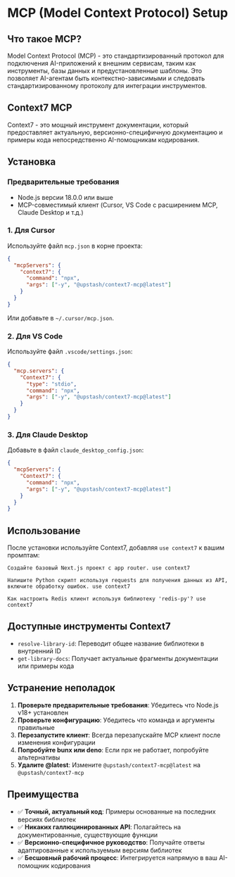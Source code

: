 # MCP (Model Context Protocol) Setup

## Что такое MCP?

Model Context Protocol (MCP) - это стандартизированный протокол для подключения AI-приложений к внешним сервисам, таким как инструменты, базы данных и предустановленные шаблоны. Это позволяет AI-агентам быть контекстно-зависимыми и следовать стандартизированному протоколу для интеграции инструментов.

## Context7 MCP

Context7 - это мощный инструмент документации, который предоставляет актуальную, версионно-специфичную документацию и примеры кода непосредственно AI-помощникам кодирования.

## Установка

### Предварительные требования

- Node.js версии 18.0.0 или выше
- MCP-совместимый клиент (Cursor, VS Code с расширением MCP, Claude Desktop и т.д.)

### 1. Для Cursor

Используйте файл `mcp.json` в корне проекта:

```json
{
  "mcpServers": {
    "context7": {
      "command": "npx",
      "args": ["-y", "@upstash/context7-mcp@latest"]
    }
  }
}
```

Или добавьте в `~/.cursor/mcp.json`.

### 2. Для VS Code

Используйте файл `.vscode/settings.json`:

```json
{
  "mcp.servers": {
    "Context7": {
      "type": "stdio",
      "command": "npx",
      "args": ["-y", "@upstash/context7-mcp@latest"]
    }
  }
}
```

### 3. Для Claude Desktop

Добавьте в файл `claude_desktop_config.json`:

```json
{
  "mcpServers": {
    "Context7": {
      "command": "npx",
      "args": ["-y", "@upstash/context7-mcp@latest"]
    }
  }
}
```

## Использование

После установки используйте Context7, добавляя `use context7` к вашим промптам:

```
Создайте базовый Next.js проект с app router. use context7
```

```
Напишите Python скрипт используя requests для получения данных из API, включите обработку ошибок. use context7
```

```
Как настроить Redis клиент используя библиотеку 'redis-py'? use context7
```

## Доступные инструменты Context7

- `resolve-library-id`: Переводит общее название библиотеки в внутренний ID
- `get-library-docs`: Получает актуальные фрагменты документации или примеры кода

## Устранение неполадок

1. **Проверьте предварительные требования**: Убедитесь что Node.js v18+ установлен
2. **Проверьте конфигурацию**: Убедитесь что команда и аргументы правильные
3. **Перезапустите клиент**: Всегда перезапускайте MCP клиент после изменения конфигурации
4. **Попробуйте bunx или deno**: Если npx не работает, попробуйте альтернативы
5. **Удалите @latest**: Измените `@upstash/context7-mcp@latest` на `@upstash/context7-mcp`

## Преимущества

- ✅ **Точный, актуальный код**: Примеры основанные на последних версиях библиотек
- ✅ **Никаких галлюцинированных API**: Полагайтесь на документированные, существующие функции
- ✅ **Версионно-специфичное руководство**: Получайте ответы адаптированные к используемым версиям библиотек
- ✅ **Бесшовный рабочий процесс**: Интегрируется напрямую в ваш AI-помощник кодирования 